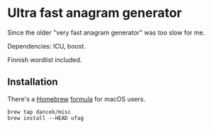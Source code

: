 # Ultra fast anagram generator

Since the older "very fast anagram generator" was too slow for me.

Dependencies: ICU, boost.

Finnish wordlist included.

## Installation

There's a [Homebrew](https://brew.sh/) [formula](https://github.com/dancek/homebrew-misc/blob/master/Formula/ufag.rb) for macOS users.
```
brew tap dancek/misc
brew install --HEAD ufag
```
